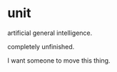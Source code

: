 # unit
artificial general intelligence.

completely unfinished.

I want someone to move this thing.
